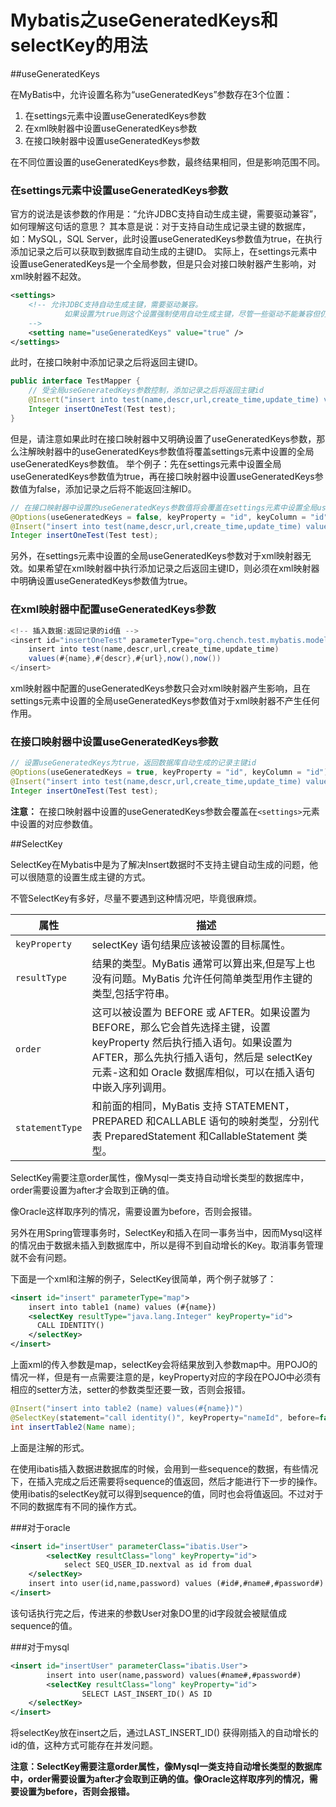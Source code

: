 # Mybatis之useGeneratedKeys和selectKey的用法



##useGeneratedKeys

在MyBatis中，允许设置名称为“useGeneratedKeys”参数存在3个位置：

1. 在settings元素中设置useGeneratedKeys参数
2. 在xml映射器中设置useGeneratedKeys参数
3. 在接口映射器中设置useGeneratedKeys参数

在不同位置设置的useGeneratedKeys参数，最终结果相同，但是影响范围不同。

### 在settings元素中设置useGeneratedKeys参数

官方的说法是该参数的作用是：“允许JDBC支持自动生成主键，需要驱动兼容”，如何理解这句话的意思？
其本意是说：对于支持自动生成记录主键的数据库，如：MySQL，SQL Server，此时设置useGeneratedKeys参数值为true，在执行添加记录之后可以获取到数据库自动生成的主键ID。
实际上，在settings元素中设置useGeneratedKeys是一个全局参数，但是只会对接口映射器产生影响，对xml映射器不起效。

```xml
<settings>
	<!-- 允许JDBC支持自动生成主键，需要驱动兼容。 
			如果设置为true则这个设置强制使用自动生成主键，尽管一些驱动不能兼容但仍可正常工作（比如 Derby）。 
	-->
	<setting name="useGeneratedKeys" value="true" />
</settings>
```

此时，在接口映射中添加记录之后将返回主键ID。

```java
public interface TestMapper {
    // 受全局useGeneratedKeys参数控制，添加记录之后将返回主键id
    @Insert("insert into test(name,descr,url,create_time,update_time) values(#{name},#{descr},#{url},now(),now())")
    Integer insertOneTest(Test test);
}
```

但是，请注意如果此时在接口映射器中又明确设置了useGeneratedKeys参数，那么注解映射器中的useGeneratedKeys参数值将覆盖settings元素中设置的全局useGeneratedKeys参数值。
举个例子：先在settings元素中设置全局useGeneratedKeys参数值为true，再在接口映射器中设置useGeneratedKeys参数值为false，添加记录之后将不能返回注解ID。

```java
// 在接口映射器中设置的useGeneratedKeys参数值将会覆盖在settings元素中设置全局useGeneratedKeys参数值
@Options(useGeneratedKeys = false, keyProperty = "id", keyColumn = "id")
@Insert("insert into test(name,descr,url,create_time,update_time) values(#{name},#{descr},#{url},now(),now())")
Integer insertOneTest(Test test);
```

另外，在settings元素中设置的全局useGeneratedKeys参数对于xml映射器无效。如果希望在xml映射器中执行添加记录之后返回主键ID，则必须在xml映射器中明确设置useGeneratedKeys参数值为true。

### 在xml映射器中配置useGeneratedKeys参数

```java
<!-- 插入数据:返回记录的id值 -->
<insert id="insertOneTest" parameterType="org.chench.test.mybatis.model.Test" useGeneratedKeys="true" keyProperty="id" keyColumn="id">
    insert into test(name,descr,url,create_time,update_time) 
    values(#{name},#{descr},#{url},now(),now())
</insert>
```

xml映射器中配置的useGeneratedKeys参数只会对xml映射器产生影响，且在settings元素中设置的全局useGeneratedKeys参数值对于xml映射器不产生任何作用。

### 在接口映射器中设置useGeneratedKeys参数

```java
// 设置useGeneratedKeys为true，返回数据库自动生成的记录主键id
@Options(useGeneratedKeys = true, keyProperty = "id", keyColumn = "id")
@Insert("insert into test(name,descr,url,create_time,update_time) values(#{name},#{descr},#{url},now(),now())")
Integer insertOneTest(Test test);
```

**注意：** 在接口映射器中设置的useGeneratedKeys参数会覆盖在`<settings>`元素中设置的对应参数值。









##SelectKey

SelectKey在Mybatis中是为了解决Insert数据时不支持主键自动生成的问题，他可以很随意的设置生成主键的方式。

不管SelectKey有多好，尽量不要遇到这种情况吧，毕竟很麻烦。

| 属性            | 描述                                                         |
| --------------- | ------------------------------------------------------------ |
| `keyProperty`   | selectKey 语句结果应该被设置的目标属性。                     |
| `resultType`    | 结果的类型。MyBatis 通常可以算出来,但是写上也没有问题。MyBatis 允许任何简单类型用作主键的类型,包括字符串。 |
| `order`         | 这可以被设置为 BEFORE 或 AFTER。如果设置为 BEFORE，那么它会首先选择主键，设置 keyProperty 然后执行插入语句。如果设置为 AFTER，那么先执行插入语句，然后是 selectKey 元素-这和如 Oracle 数据库相似，可以在插入语句中嵌入序列调用。 |
| `statementType` | 和前面的相同，MyBatis 支持 STATEMENT，PREPARED 和CALLABLE 语句的映射类型，分别代表 PreparedStatement 和CallableStatement 类型。 |

SelectKey需要注意order属性，像Mysql一类支持自动增长类型的数据库中，order需要设置为after才会取到正确的值。

像Oracle这样取序列的情况，需要设置为before，否则会报错。

另外在用Spring管理事务时，SelectKey和插入在同一事务当中，因而Mysql这样的情况由于数据未插入到数据库中，所以是得不到自动增长的Key。取消事务管理就不会有问题。

下面是一个xml和注解的例子，SelectKey很简单，两个例子就够了：

```xml
<insert id="insert" parameterType="map">  
    insert into table1 (name) values (#{name})  
    <selectKey resultType="java.lang.Integer" keyProperty="id">  
      CALL IDENTITY()  
    </selectKey>  
</insert>
```

上面xml的传入参数是map，selectKey会将结果放到入参数map中。用POJO的情况一样，但是有一点需要注意的是，keyProperty对应的字段在POJO中必须有相应的setter方法，setter的参数类型还要一致，否则会报错。

```java
@Insert("insert into table2 (name) values(#{name})")  
@SelectKey(statement="call identity()", keyProperty="nameId", before=false, resultType=int.class)  
int insertTable2(Name name); 
```

上面是注解的形式。



在使用ibatis插入数据进数据库的时候，会用到一些sequence的数据，有些情况下，在插入完成之后还需要将sequence的值返回，然后才能进行下一步的操作。 使用ibatis的selectKey就可以得到sequence的值，同时也会将值返回。不过对于不同的数据库有不同的操作方式。 
      

###对于oracle

```xml
<insert id="insertUser" parameterClass="ibatis.User"> 
		<selectKey resultClass="long" keyProperty="id"> 
    		select SEQ_USER_ID.nextval as id from dual 
    </selectKey> 
    insert into user(id,name,password) values (#id#,#name#,#password#) 
</insert> 
```

该句话执行完之后，传进来的参数User对象DO里的id字段就会被赋值成sequence的值。





###对于mysql

```xml
<insert id="insertUser" parameterClass="ibatis.User"> 
		insert into user(name,password) values(#name#,#password#) 
		<selectKey resultClass="long" keyProperty="id">  
				SELECT LAST_INSERT_ID() AS ID  
    </selectKey>  
</insert> 
```

将selectKey放在insert之后，通过LAST_INSERT_ID() 获得刚插入的自动增长的id的值，这种方式可能存在并发问题。



**注意：SelectKey需要注意order属性，像Mysql一类支持自动增长类型的数据库中，order需要设置为after才会取到正确的值。像Oracle这样取序列的情况，需要设置为before，否则会报错。**









